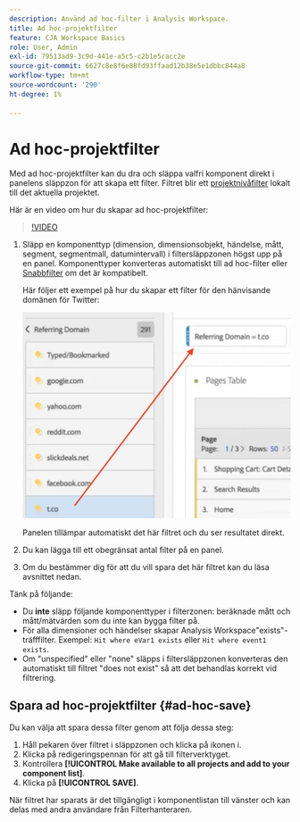 ```yaml
---
description: Använd ad hoc-filter i Analysis Workspace.
title: Ad hoc-projektfilter
feature: CJA Workspace Basics
role: User, Admin
exl-id: 79513ad9-3c9d-441e-a5c5-c2b1e5cacc2e
source-git-commit: 6627c8e8f6e88fd93ffaad12b38e5e1dbbc844a8
workflow-type: tm+mt
source-wordcount: '290'
ht-degree: 1%

---
```


# Ad hoc-projektfilter

Med ad hoc-projektfilter kan du dra och släppa valfri komponent direkt i panelens släppzon för att skapa ett filter. Filtret blir ett [projektnivåfilter](https://experienceleague.adobe.com/docs/analytics-platform/using/cja-components/cja-filters/quick-filters.html) lokalt till det aktuella projektet.

Här är en video om hur du skapar ad hoc-projektfilter:

>[!VIDEO](https://video.tv.adobe.com/v/23978/?quality=12)


1. Släpp en komponenttyp (dimension, dimensionsobjekt, händelse, mått, segment, segmentmall, datumintervall) i filtersläppzonen högst upp på en panel. Komponenttyper konverteras automatiskt till ad hoc-filter eller [Snabbfilter](/help/components/filters/quick-filters.md) om det är kompatibelt.

   Här följer ett exempel på hur du skapar ett filter för den hänvisande domänen för Twitter:

   ![](assets/ad-hoc1.png)

   Panelen tillämpar automatiskt det här filtret och du ser resultatet direkt.

1. Du kan lägga till ett obegränsat antal filter på en panel.
1. Om du bestämmer dig för att du vill spara det här filtret kan du läsa avsnittet nedan.

Tänk på följande:

* Du **inte** släpp följande komponenttyper i filterzonen: beräknade mått och mått/mätvärden som du inte kan bygga filter på.
* För alla dimensioner och händelser skapar Analysis Workspace&quot;exists&quot;-träfffilter. Exempel: `Hit where eVar1 exists` eller `Hit where event1 exists`.
* Om &quot;unspecified&quot; eller &quot;none&quot; släpps i filtersläppzonen konverteras den automatiskt till filtret &quot;does not exist&quot; så att det behandlas korrekt vid filtrering.

## Spara ad hoc-projektfilter {#ad-hoc-save}

Du kan välja att spara dessa filter genom att följa dessa steg:

1. Håll pekaren över filtret i släppzonen och klicka på ikonen i.
1. Klicka på redigeringspennan för att gå till filterverktyget.
1. Kontrollera **[!UICONTROL Make available to all projects and add to your component list]**.
1. Klicka på **[!UICONTROL SAVE]**.

När filtret har sparats är det tillgängligt i komponentlistan till vänster och kan delas med andra användare från Filterhanteraren.

